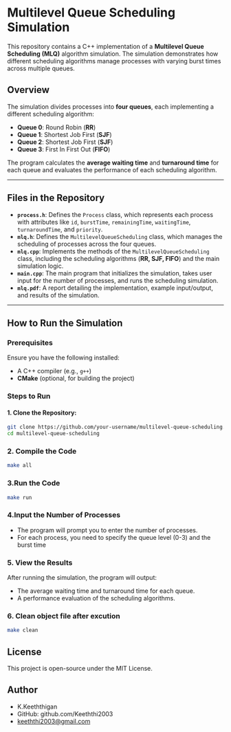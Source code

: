 # Multilevel Queue Scheduling Simulation

This repository contains a C++ implementation of a **Multilevel Queue Scheduling (MLQ)** algorithm simulation. The simulation demonstrates how different scheduling algorithms manage processes with varying burst times across multiple queues.

## Overview

The simulation divides processes into **four queues**, each implementing a different scheduling algorithm:

- **Queue 0**: Round Robin (**RR**)
- **Queue 1**: Shortest Job First (**SJF**)
- **Queue 2**: Shortest Job First (**SJF**)
- **Queue 3**: First In First Out (**FIFO**)

The program calculates the **average waiting time** and **turnaround time** for each queue and evaluates the performance of each scheduling algorithm.

---

## Files in the Repository

- **`process.h`**: Defines the `Process` class, which represents each process with attributes like `id`, `burstTime`, `remainingTime`, `waitingTime`, `turnaroundTime`, and `priority`.
- **`mlq.h`**: Defines the `MultilevelQueueScheduling` class, which manages the scheduling of processes across the four queues.
- **`mlq.cpp`**: Implements the methods of the `MultilevelQueueScheduling` class, including the scheduling algorithms (**RR, SJF, FIFO**) and the main simulation logic.
- **`main.cpp`**: The main program that initializes the simulation, takes user input for the number of processes, and runs the scheduling simulation.
- **`mlq.pdf`**: A report detailing the implementation, example input/output, and results of the simulation.

---

## How to Run the Simulation

### Prerequisites

Ensure you have the following installed:

- A C++ compiler (e.g., `g++`)
- **CMake** (optional, for building the project)

### Steps to Run

#### 1. Clone the Repository:

```bash
git clone https://github.com/your-username/multilevel-queue-scheduling.git
cd multilevel-queue-scheduling
```
### 2. Compile the  Code

```bash
make all
```
### 3.Run the Code

```bash
make run
```

### 4.Input the Number of Processes

- The program will prompt you to enter the number of processes.
- For each process, you need to specify the queue level (0-3) and the burst time

### 5. View the Results

After running the simulation, the program will output:

- The average waiting time and turnaround time for each queue.
- A performance evaluation of the scheduling algorithms.


### 6. Clean object file after excution

```bash
make clean 
```

## License

This project is open-source under the MIT License.

## Author

- K.Keeththigan
- GitHub: github.com/Keeththi2003
- keeththi2003@gmail.com